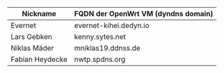 Nickname | FQDN der OpenWrt VM (dyndns domain) | 
------------ | -------------
Evernet | evernet-kihei.dedyn.io
Lars Gebken | kenny.sytes.net
Niklas Mäder | mniklas19.ddnss.de
Fabian Heydecke | nwtp.spdns.org
